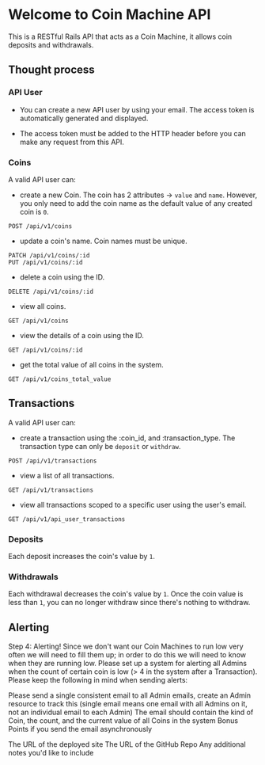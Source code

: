 # Welcome to Coin Machine API

This is a RESTful Rails API that acts as a Coin Machine, it allows coin deposits and withdrawals.

## Thought process

### API User

- You can create a new API user by using your email. The access token is automatically generated and displayed.

- The access token must be added to the HTTP header before you can make any request from this API.

### Coins

A valid API user can:

- create a new Coin. The coin has 2 attributes -> `value` and `name`. However, you only need to add the coin name as the default value of any created coin is `0`.

```
POST /api/v1/coins
```

- update a coin's name. Coin names must be unique.

```
PATCH /api/v1/coins/:id
PUT /api/v1/coins/:id
```

- delete a coin using the ID.

```
DELETE /api/v1/coins/:id
```

- view all coins.

```
GET /api/v1/coins
```

- view the details of a coin using the ID.

```
GET /api/v1/coins/:id
```

- get the total value of all coins in the system.

```
GET /api/v1/coins_total_value
```

## Transactions

A valid API user can:

- create a transaction using the :coin_id, and :transaction_type. The transaction type can only be `deposit` or `withdraw`.

```
POST /api/v1/transactions
```

- view a list of all transactions.

```
GET /api/v1/transactions
```

- view all transactions scoped to a specific user using the user's email.

```
GET /api/v1/api_user_transactions
```

### Deposits

Each deposit increases the coin's value by `1`.

### Withdrawals

Each withdrawal decreases the coin's value by `1`. Once the coin value is less than `1`, you can no longer withdraw since there's nothing to withdraw.

## Alerting

Step 4: Alerting!
Since we don't want our Coin Machines to run low very often we will need to fill them up; in order to do this we will need to know when they are running low. Please set up a system for alerting all Admins when the count of certain coin is low (> 4 in the system after a Transaction). Please keep the following in mind when sending alerts:

Please send a single consistent email to all Admin emails, create an Admin resource to track this (single email means one email with all Admins on it, not an individual email to each Admin)
The email should contain the kind of Coin, the count, and the current value of all Coins in the system
Bonus Points if you send the email asynchronously

The URL of the deployed site
The URL of the GitHub Repo
Any additional notes you'd like to include
